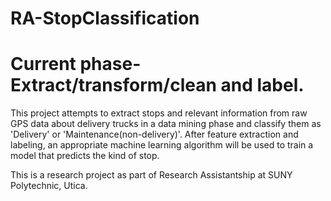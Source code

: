 # RA-StopClassification

# Current phase- Extract/transform/clean and label.
This project attempts to extract stops and relevant information from raw GPS data about delivery trucks in a data mining phase and classify them as 'Delivery' or 'Maintenance(non-delivery)'. After feature extraction and labeling, an appropriate machine learning algorithm will be used to train a model that predicts the kind of stop.

This is a research project as part of Research Assistantship at SUNY Polytechnic, Utica.
